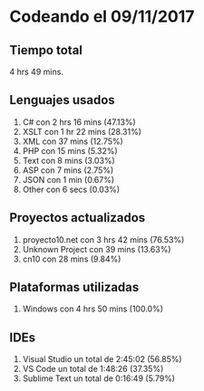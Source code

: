 # Codeando el 09/11/2017

## Tiempo total
4 hrs 49 mins.

## Lenguajes usados
1. C# con 2 hrs 16 mins (47.13%)
1. XSLT con 1 hr 22 mins (28.31%)
1. XML con 37 mins (12.75%)
1. PHP con 15 mins (5.32%)
1. Text con 8 mins (3.03%)
1. ASP con 7 mins (2.75%)
1. JSON con 1 min (0.67%)
1. Other con 6 secs (0.03%)

## Proyectos actualizados
1. proyecto10.net con 3 hrs 42 mins (76.53%)
1. Unknown Project con 39 mins (13.63%)
1. cn10 con 28 mins (9.84%)

## Plataformas utilizadas
1. Windows con 4 hrs 50 mins (100.0%)

## IDEs
1. Visual Studio un total de 2:45:02 (56.85%)
1. VS Code un total de 1:48:26 (37.35%)
1. Sublime Text un total de 0:16:49 (5.79%)

